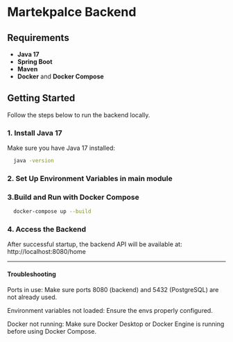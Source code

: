 # Martekpalce Backend

## Requirements

- **Java 17**
- **Spring Boot**
- **Maven**
- **Docker** and **Docker Compose**

## Getting Started

Follow the steps below to run the backend locally.

### 1. Install Java 17

Make sure you have Java 17 installed:

```bash
  java -version
```

### 2. Set Up Environment Variables in main module

### 3.Build and Run with Docker Compose

```bash
  docker-compose up --build
```

### 4. Access the Backend
After successful startup, the backend API will be available at: http://localhost:8080/home

---

#### Troubleshooting
Ports in use: Make sure ports 8080 (backend) and 5432 (PostgreSQL) are not already used.

Environment variables not loaded: Ensure the envs properly configured.

Docker not running: Make sure Docker Desktop or Docker Engine is running before using Docker Compose.
